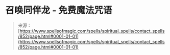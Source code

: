 <!--yml

category: 未分类

date: 2024-06-12 18:33:39

-->

# 召唤同伴龙 - 免费魔法咒语

> 来源：[https://www.spellsofmagic.com/spells/spiritual_spells/contact_spells/852/page.html#0001-01-01](https://www.spellsofmagic.com/spells/spiritual_spells/contact_spells/852/page.html#0001-01-01)
